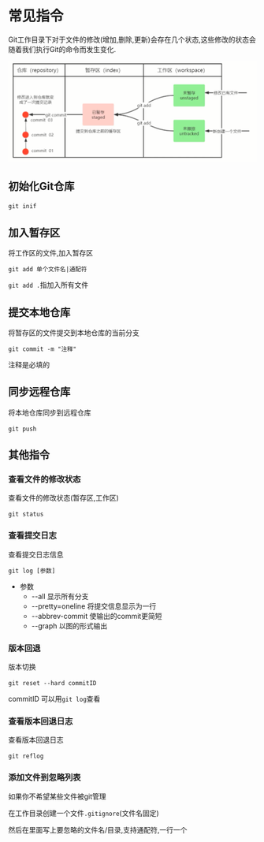 # 常见指令

Git工作目录下对于文件的修改(增加,删除,更新)会存在几个状态,这些修改的状态会随着我们执行Git的命令而发生变化.

![50f64ae063c6160747c9c04044b348615d5f6bae](Assets/50f64ae063c6160747c9c04044b348615d5f6bae.png)

## 初始化Git仓库

`git inif`

## 加入暂存区

将工作区的文件,加入暂存区

`git add 单个文件名|通配符`

`git add .`指加入所有文件

## 提交本地仓库

将暂存区的文件提交到本地仓库的当前分支

`git commit -m "注释"`

注释是必填的

## 同步远程仓库

将本地仓库同步到远程仓库

`git push`

## 其他指令

### 查看文件的修改状态

查看文件的修改状态(暂存区,工作区)

`git status`

### 查看提交日志

查看提交日志信息

`git log [参数]`

* 参数
  * --all 显示所有分支
  * --pretty=oneline 将提交信息显示为一行
  * --abbrev-commit 使输出的commit更简短
  * --graph 以图的形式输出

### 版本回退

版本切换

`git reset --hard commitID`

commitID 可以用`git log`查看

### 查看版本回退日志

查看版本回退日志

`git reflog`

### 添加文件到忽略列表

如果你不希望某些文件被git管理

在工作目录创建一个文件`.gitignore`(文件名固定)

然后在里面写上要忽略的文件名/目录,支持通配符,一行一个
